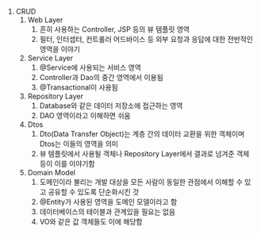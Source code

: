 1. CRUD
   1. Web Layer
      1. 흔히 사용하는 Controller, JSP 등의 뷰 템플릿 영역
      2. 필터, 인터셉터, 컨트롤러 어드바이스 등 외부 요청과 응답에 대한 전반적인 영역을 이야기
   2. Service Layer
      1. @Service에 사용되는 서비스 영역
      2. Controller과 Dao의 중간 영역에서 이용됨
      3. @Transactional이 사용됨
   3. Repository Layer
      1. Database와 같은 데이터 저장소에 접근하는 영역
      2. DAO 영역이라고 이해하면 쉬움
   4. Dtos
      1. Dto(Data Transfer Object)는 계층 간의 데이터 교환을 위한 객체이며 Dtos는 이들의 영역을 의미
      2. 뷰 템플릿에서 사용될 객체나 Repository Layer에서 결과로 넘겨준 객체 등이 이를 이야기함
   5. Domain Model
      1. 도메인이라 불리는 개발 대상을 모든 사람이 동일한 관점에서 이해할 수 있고 공유할 수 있도록 단순화시킨 것
      2. @Entity가 사용된 영역을 도메인 모델이라고 함
      3. 데이터베이스의 테이블과 관계있을 필요는 없음
      4. VO와 같은 값 객체들도 이에 해당함